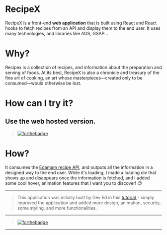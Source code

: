# RecipeX
RecipeX is a front-end **web application** that is built using React and React hooks to fetch recipes from an API and display them to the end user. It uses many technologies, and libraries like AOS, GSAP...

# Why?

Recipex is a collection of recipes, and information about the preparation and serving of foods. At its best, RecipeX is also a chronicle and treasury of the fine art of cooking, an art whose masterpieces—created only to be consumed—would otherwise be lost.

# How can I try it?

## Use the web hosted version.

> [![forthebadge](https://forthebadge.com/images/badges/check-it-out.svg)](https://debugleader.github.io/RecipeX/)


# How?

It consumes the [Edamam recipe API](https://developer.edamam.com/edamam-recipe-api), and outputs all the information in a designed way to the end user. While it's loading, I made  a loading div that shows up and disappears once the information is fetched, and I added some cool hover, animation features that I want you to discover! :wink:

---

> This application was initially built by Dev Ed in this [tutorial](https://www.youtube.com/watch?v=U9T6YkEDkMo), I simply improved the application and added more design, animation, security, some styling, and more functionalities.

---

> [![forthebadge](https://forthebadge.com/images/badges/built-with-love.svg)](https://debugleader.github.io)

---
